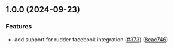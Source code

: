 ## 1.0.0 (2024-09-23)

### Features

- add support for rudder facebook integration ([#373](https://github.com/rudderlabs/rudder-sdk-react-native/issues/373)) ([8cac746](https://github.com/rudderlabs/rudder-sdk-react-native/commit/8cac746e0f7bdf269323e543d7a24d6e52afa70d))
